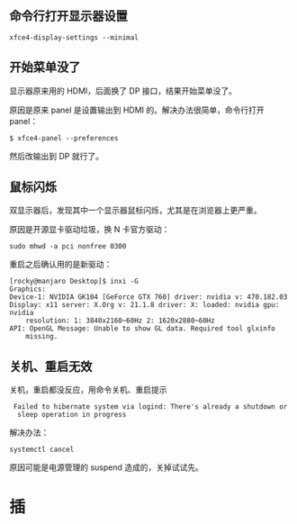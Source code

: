 ## 命令行打开显示器设置

    xfce4-display-settings --minimal
    
## 开始菜单没了

显示器原来用的 HDMI，后面换了 DP 接口，结果开始菜单没了。

原因是原来 panel 是设置输出到 HDMI 的。解决办法很简单，命令行打开 panel：

    $ xfce4-panel --preferences

然后改输出到 DP 就行了。

## 鼠标闪烁

双显示器后，发现其中一个显示器鼠标闪烁，尤其是在浏览器上更严重。

原因是开源显卡驱动垃圾，换 N 卡官方驱动：

    sudo mhwd -a pci nonfree 0300

重启之后确认用的是新驱动：

    [rocky@manjaro Desktop]$ inxi -G
    Graphics:
    Device-1: NVIDIA GK104 [GeForce GTX 760] driver: nvidia v: 470.182.03
    Display: x11 server: X.Org v: 21.1.8 driver: X: loaded: nvidia gpu: nvidia
        resolution: 1: 3840x2160~60Hz 2: 1620x2880~60Hz
    API: OpenGL Message: Unable to show GL data. Required tool glxinfo
        missing.

## 关机、重启无效

关机，重启都没反应，用命令关机、重启提示

     Failed to hibernate system via logind: There's already a shutdown or
      sleep operation in progress

解决办法：

    systemctl cancel

原因可能是电源管理的 suspend 造成的，关掉试试先。


# 插